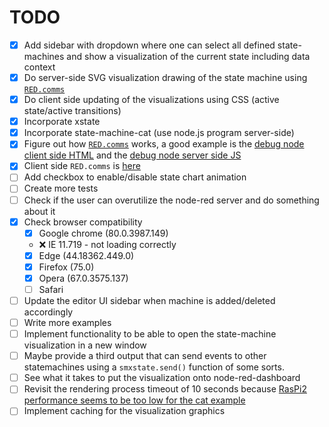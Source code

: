 TODO
====

 - [x] Add sidebar with dropdown where one can select all defined state-machines and show a visualization of the current state including data context
 - [x] Do server-side SVG visualization drawing of the state machine using [`RED.comms`](https://github.com/node-red/node-red/blob/master/packages/node_modules/%40node-red/runtime/lib/api/comms.js)
 - [x] Do client side updating of the visualizations using CSS (active state/active transitions)
 - [x] Incorporate xstate
 - [x] Incorporate state-machine-cat (use node.js program server-side)
 - [x] Figure out how [`RED.comms`](https://github.com/node-red/node-red/blob/master/packages/node_modules/%40node-red/runtime/lib/api/comms.js) works, a good example is the [debug node client side HTML](https://github.com/node-red/node-red/blob/master/packages/node_modules/%40node-red/nodes/core/common/21-debug.html) and the [debug node server side JS](https://github.com/node-red/node-red/blob/master/packages/node_modules/%40node-red/nodes/core/common/21-debug.js)
 - [x] Client side `RED.comms` is [here](https://github.com/node-red/node-red/blob/master/packages/node_modules/%40node-red/editor-client/src/js/comms.js)
 - [ ] Add checkbox to enable/disable state chart animation
 - [ ] Create more tests
 - [ ] Check if the user can overutilize the node-red server and do something about it
 - [x] Check browser compatibility
   - [x] Google chrome (80.0.3987.149)
   - ❌ IE 11.719 - not loading correctly
   - [x] Edge (44.18362.449.0)
   - [x] Firefox (75.0)
   - [x] Opera (67.0.3575.137)
   - [ ] Safari
 - [ ] Update the editor UI sidebar when machine is added/deleted accordingly
 - [ ] Write more examples
 - [ ] Implement functionality to be able to open the state-machine visualization in a new window
 - [ ] Maybe provide a third output that can send events to other statemachines using a `smxstate.send()` function of some sorts.
 - [ ] See what it takes to put the visualization onto node-red-dashboard
 - [ ] Revisit the rendering process timeout of 10 seconds because [RasPi2 performance seems to be too low for the cat example](https://discourse.nodered.org/t/announcement-node-red-contrib-xstate-machine-flexible-state-machines-for-node-red/24262/6?u=sonntam)
 - [ ] Implement caching for the visualization graphics